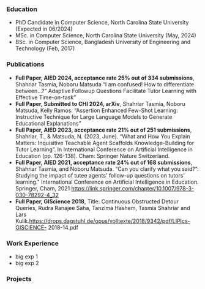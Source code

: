 
### Education
- PhD Candidate in Computer Science, North Carolina State University (Expected in 06/2024)
- MSc. in Computer Science, North Carolina State University (May, 2024)
- BSc. in Computer Science, Bangladesh University of Engineering and Technology (Feb, 2017)

### Publications
- **Full Paper, AIED 2024, acceptance rate 25% out of 334 submissions**, Shahriar Tasmia, Noboru Matsuda “I am confused! How to differentiate between...?” Adaptive Followup Questions Facilitate Tutor Learning with Effective Time-on-task”
- **Full Paper, Submitted to CHI 2024, arXiv**, Shahriar Tasmia, Noboru Matsuda, Kelly Ramos. “Assertion Enhanced Few-Shot Learning: Instructive Technique for Large Language Models to Generate Educational Explanations”
- **Full Paper, AIED 2023, acceptance rate 21% out of 251 submissions**, Shahriar, T., & Matsuda, N. (2023, June). “What and How You Explain Matters: Inquisitive Teachable Agent Scaffolds Knowledge-Building for Tutor Learning”. In International Conference on Artificial Intelligence in Education (pp. 126-138). Cham: Springer Nature Switzerland.
- **Full Paper, AIED 2021, acceptance rate 24% out of 168 submissions**, Shahriar Tasmia, and Noboru Matsuda. “Can you clarify what you said?”: Studying the impact of tutee agents' follow-up questions on tutors' learning." International Conference on Artificial Intelligence in Education. Springer, Cham, 2021 https://link.springer.com/chapter/10.1007/978-3-030-78292-4_32
- **Full Paper, GIScience 2018**, Title: Continuous Obstructed Detour Queries, Rudra Ranajee Saha, Tanzima Hashem, Tasmia Shahriar and Lars Kulik.https://drops.dagstuhl.de/opus/volltexte/2018/9342/pdf/LIPIcs-GISCIENCE- 2018-14.pdf

### Work Experience
- big exp 1
- big exp 2

### Projects
